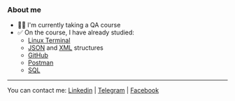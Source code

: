 ### About me
- 👩‍💻 I'm currently taking a QA course
- ✅ On the course, I have already studied:
    - [Linux Terminal](https://github.com/OksanaIs/Terminal)
    - [JSON](https://github.com/OksanaIs/JSON) and [XML](https://github.com/OksanaIs/XML) structures
    - [GitHub](https://github.com/OksanaIs/Hard_skills)
    - [Postman](https://github.com/OksanaIs/Postman)
    - [SQL](https://github.com/OksanaIs/SQL)
 ---
 You can contact me: [Linkedin](https://www.linkedin.com/in/iskandarovaoksana/) | [Telegram](@IsOksana) | [Facebook](https://www.facebook.com/oks.iskandarova)


<!---
OksanaIs/OksanaIs is a ✨ special ✨ repository because its `README.md` (this file) appears on your GitHub profile.
You can click the Preview link to take a look at your changes.
--->
